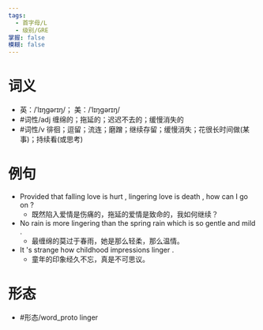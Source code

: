 ```yaml
---
tags:
  - 首字母/L
  - 级别/GRE
掌握: false
模糊: false
---
```

# 词义
- 英：/ˈlɪŋɡərɪŋ/； 美：/ˈlɪŋɡərɪŋ/
- #词性/adj  缠绵的；拖延的；迟迟不去的；缓慢消失的
- #词性/v  徘徊；逗留；流连；磨蹭；继续存留；缓慢消失；花很长时间做(某事)；持续看(或思考)
# 例句
- Provided that falling love is hurt , lingering love is death , how can I go on ?
	- 既然陷入爱情是伤痛的，拖延的爱情是致命的，我如何继续？
- No rain is more lingering than the spring rain which is so gentle and mild .
	- 最缠绵的莫过于春雨，她是那么轻柔，那么温情。
- It 's strange how childhood impressions linger .
	- 童年的印象经久不忘，真是不可思议。
# 形态
- #形态/word_proto linger
